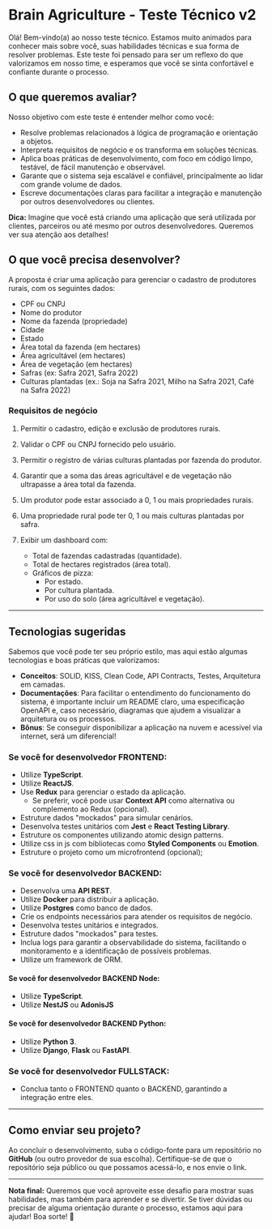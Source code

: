 # **Brain Agriculture - Teste Técnico v2**

Olá! Bem-vindo(a) ao nosso teste técnico. Estamos muito animados para 
conhecer mais sobre você, suas habilidades técnicas e sua forma de resolver 
problemas. Este teste foi pensado para ser um reflexo do que valorizamos em 
nosso time, e esperamos que você se sinta confortável e confiante durante o 
processo.

## **O que queremos avaliar?**

Nosso objetivo com este teste é entender melhor como você:

- Resolve problemas relacionados à lógica de programação e orientação a objetos.
- Interpreta requisitos de negócio e os transforma em soluções técnicas.
- Aplica boas práticas de desenvolvimento, com foco em código limpo, testável, de fácil manutenção e observável.
- Garante que o sistema seja escalável e confiável, principalmente ao lidar com grande volume de dados.
- Escreve documentações claras para facilitar a integração e manutenção por outros desenvolvedores ou clientes.

**Dica:** Imagine que você está criando uma aplicação que será utilizada por clientes, parceiros ou até mesmo por outros desenvolvedores. Queremos ver sua atenção aos detalhes!

## **O que você precisa desenvolver?**

A proposta é criar uma aplicação para gerenciar o cadastro de produtores rurais, com os seguintes dados:

- CPF ou CNPJ
- Nome do produtor
- Nome da fazenda (propriedade)
- Cidade
- Estado
- Área total da fazenda (em hectares)
- Área agricultável (em hectares)
- Área de vegetação (em hectares)
- Safras (ex: Safra 2021, Safra 2022)
- Culturas plantadas (ex.: Soja na Safra 2021, Milho na Safra 2021, Café na Safra 2022)

### **Requisitos de negócio**

1. Permitir o cadastro, edição e exclusão de produtores rurais.
2. Validar o CPF ou CNPJ fornecido pelo usuário.

4. Permitir o registro de várias culturas plantadas por fazenda do produtor.
3. Garantir que a soma das áreas agricultável e de vegetação não ultrapasse a área total da fazenda.

5. Um produtor pode estar associado a 0, 1 ou mais propriedades rurais.
6. Uma propriedade rural pode ter 0, 1 ou mais culturas plantadas por safra.

7. Exibir um dashboard com:
   - Total de fazendas cadastradas (quantidade).
   - Total de hectares registrados (área total).
   - Gráficos de pizza:
     - Por estado.
     - Por cultura plantada.
     - Por uso do solo (área agricultável e vegetação).

---

## **Tecnologias sugeridas**

Sabemos que você pode ter seu próprio estilo, mas aqui estão algumas tecnologias e boas práticas que valorizamos:

- **Conceitos**: SOLID, KISS, Clean Code, API Contracts, Testes, Arquitetura em camadas.
- **Documentações**: Para facilitar o entendimento do funcionamento do sistema, é importante incluir um README claro, 
  uma especificação OpenAPI e, caso necessário, diagramas que ajudem a visualizar a arquitetura ou os processos.
- **Bônus**: Se conseguir disponibilizar a aplicação na nuvem e acessível via internet, será um diferencial!

### **Se você for desenvolvedor FRONTEND:**

- Utilize **TypeScript**.
- Utilize **ReactJS**.
- Use **Redux** para gerenciar o estado da aplicação.
  - Se preferir, você pode usar **Context API** como alternativa ou complemento ao Redux (opcional).
- Estruture dados "mockados" para simular cenários.
- Desenvolva testes unitários com **Jest** e **React Testing Library**.
- Estruture os componentes utilizando atomic design patterns.
- Utilize css in js com bibliotecas como **Styled Components** ou **Emotion**.
- Estruture o projeto como um microfrontend (opcional);

### **Se você for desenvolvedor BACKEND:**

- Desenvolva uma **API REST**.
- Utilize **Docker** para distribuir a aplicação.
- Utilize **Postgres** como banco de dados.
- Crie os endpoints necessários para atender os requisitos de negócio.
- Desenvolva testes unitários e integrados.
- Estruture dados "mockados" para testes.
- Inclua logs para garantir a observabilidade do sistema, facilitando o monitoramento e a identificação de possíveis problemas.
- Utilize um framework de ORM.

#### **Se você for desenvolvedor BACKEND Node:**

- Utilize **TypeScript**.
- Utilize **NestJS** ou **AdonisJS**

#### **Se você for desenvolvedor BACKEND Python:**

- Utilize **Python 3**.
- Utilize **Django**, **Flask** ou **FastAPI**.

### **Se você for desenvolvedor FULLSTACK:**

- Conclua tanto o FRONTEND quanto o BACKEND, garantindo a integração entre eles.

---

## **Como enviar seu projeto?**

Ao concluir o desenvolvimento, suba o código-fonte para um repositório no **GitHub** (ou outro provedor de sua escolha). Certifique-se de que o repositório seja público ou que possamos acessá-lo, e nos envie o link.

---

**Nota final:** Queremos que você aproveite esse desafio para mostrar suas habilidades, mas também para aprender e se divertir. Se tiver dúvidas ou precisar de alguma orientação durante o processo, estamos aqui para ajudar! Boa sorte! 🌟